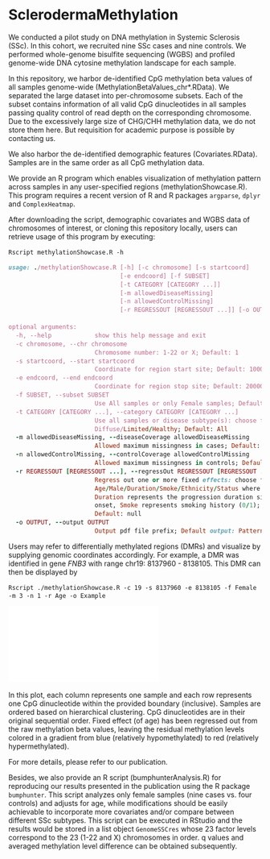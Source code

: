 # SclerodermaMethylation

We conducted a pilot study on DNA methylation in Systemic Sclerosis (SSc). In this cohort, we recruited nine SSc cases and nine controls. We performed whole-genome bisulfite sequencing (WGBS) and profiled genome-wide DNA cytosine methylation landscape for each sample.

In this repository, we harbor de-identified CpG methylation beta values of all samples genome-wide (MethylationBetaValues_chr*.RData). We separated the large dataset into per-chromosome subsets. Each of the subset contains information of all valid CpG dinucleotides in all samples passing quality control of read depth on the corresponding chromosome. Due to the excessively large size of CHG/CHH methylation data, we do not store them here. But requisition for academic purpose is possible by contacting us.

We also harbor the de-identified demographic features (Covariates.RData). Samples are in the same order as all CpG methylation data.

We provide an R program which enables visualization of methylation pattern across samples in any user-specified regions (methylationShowcase.R). This program requires a recent version of R and R packages `argparse`, `dplyr` and `ComplexHeatmap`.

After downloading the script, demographic covariates and WGBS data of chromosomes of interest, or cloning this repository locally, users can retrieve usage of this program by executing: 

    Rscript methylationShowcase.R -h
```ruby
usage: ./methylationShowcase.R [-h] [-c chromosome] [-s startcoord]
                               [-e endcoord] [-f SUBSET]
                               [-t CATEGORY [CATEGORY ...]]
                               [-m allowedDiseaseMissing]
                               [-n allowedControlMissing]
                               [-r REGRESSOUT [REGRESSOUT ...]] [-o OUTPUT]

optional arguments:
  -h, --help            show this help message and exit
  -c chromosome, --chr chromosome
                        Chromosome number: 1-22 or X; Default: 1
  -s startcoord, --start startcoord
                        Coordinate for region start site; Default: 10000
  -e endcoord, --end endcoord
                        Coordinate for region stop site; Default: 20000
  -f SUBSET, --subset SUBSET
                        Use All samples or only Female samples; Default: All
  -t CATEGORY [CATEGORY ...], --category CATEGORY [CATEGORY ...]
                        Use all samples or disease subtype(s): choose from
                        Diffuse/Limited/Healthy; Default: All
  -m allowedDiseaseMissing, --diseaseCoverage allowedDiseaseMissing
                        Allowed maximum missingness in cases; Default: 0
  -n allowedControlMissing, --controlCoverage allowedControlMissing
                        Allowed maximum missingness in controls; Default: 0
  -r REGRESSOUT [REGRESSOUT ...], --regressOut REGRESSOUT [REGRESSOUT ...]
                        Regress out one or more fixed effects: choose from
                        Age/Male/Duration/Smoke/Ethnicity/Status where
                        Duration represents the progression duration since SSc
                        onset, Smoke represents smoking history (0/1);
                        Default: null
  -o OUTPUT, --output OUTPUT
                        Output pdf file prefix; Default output: Pattern.pdf
 ```

Users may refer to differentially methylated regions (DMRs) and visualize by supplying genomic coordinates accordingly. For example, a DMR was identified in gene *FNB3* with range chr19: 8137960 - 8138105. This DMR can then be displayed by

    Rscript ./methylationShowcase.R -c 19 -s 8137960 -e 8138105 -f Female -m 3 -n 1 -r Age -o Example

![ExamplePlot](Example.pdf)

In this plot, each column represents one sample and each row represents one CpG dinucleotide within the provided boundary (inclusive). Samples are ordered based on hierarchical clustering. CpG dinucleotides are in their original sequential order. Fixed effect (of age) has been regressed out from the raw methylation beta values, leaving the residual methylation levels colored in a gradient from blue (relatively hypomethylated) to red (relatively hypermethylated).

For more details, please refer to our publication.

Besides, we also provide an R script (bumphunterAnalysis.R) for reproducing our results presented in the publication using the R package `bumphunter`. This script analyzes only female samples (nine cases vs. four controls) and adjusts for age, while modifications should be easily achievable to incorporate more covariates and/or compare between different SSc subtypes. This script can be executed in RStudio and the results would be stored in a list object `GenomeSSCres` whose 23 factor levels correspond to the 23 (1-22 and X) chromosomes in order. q values and averaged methylation level difference can be obtained subsequently.
